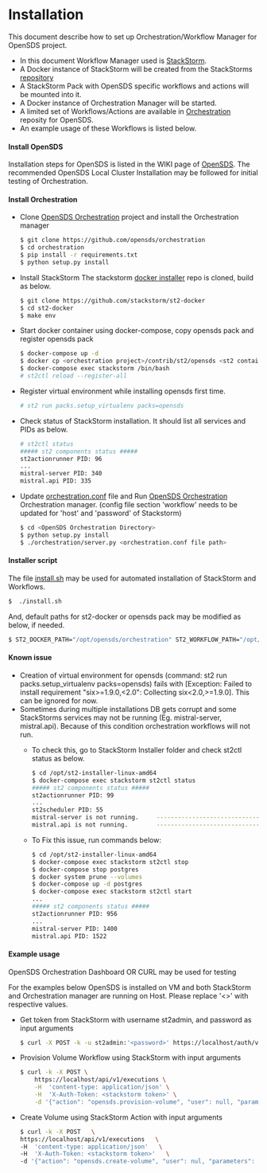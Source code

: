 # Installation

This document describe how to set up Orchestration/Workflow Manager for OpenSDS project.

* In this document Workflow Manager used is [StackStorm](https://stackstorm.com/).
* A Docker instance of StackStorm will be created from the StackStorms [repository](https://github.com/StackStorm/st2-docker)
* A StackStorm Pack with OpenSDS specific workflows and actions will be mounted into it.
* A Docker instance of Orchestration Manager will be started.
* A limited set of Workflows/Actions are available in [Orchestration](https://github.com/opensds/orchestration/tree/master/contrib/st2/opensds) reposity for OpenSDS.
* An example usage of these Workflows is listed below.

#### Install OpenSDS

Installation steps for OpenSDS is listed in the WIKI page of [OpenSDS](https://github.com/opensds/opensds/wiki).
The recommended OpenSDS Local Cluster Installation may be followed for initial testing of Orchestration.


#### Install Orchestration 
* Clone [OpenSDS Orchestration](https://github.com/opensds/orchestration)  project and install the Orchestration manager
    ```sh
    $ git clone https://github.com/opensds/orchestration
    $ cd orchestration
    $ pip install -r requirements.txt
    $ python setup.py install
    ```
* Install StackStorm
	The stackstorm [docker installer](https://github.com/StackStorm/st2-docker) repo is cloned, build as below.
    ```sh
    $ git clone https://github.com/stackstorm/st2-docker
    $ cd st2-docker
    $ make env
    ```
* Start docker container using docker-compose, copy opensds pack and register opensds pack
    ```sh
    $ docker-compose up -d
    $ docker cp <orchestration project>/contrib/st2/opensds <st2 container id>:/opt/stackstorm/packs/
	$ docker-compose exec stackstorm /bin/bash
	# st2ctl reload --register-all
    ```
* Register virtual environment while installing opensds first time.
	```sh
	# st2 run packs.setup_virtualenv packs=opensds
	```
* Check status of StackStorm installation. It should list all services and PIDs as below.
	```sh
	# st2ctl status
    ##### st2 components status #####
    st2actionrunner PID: 96
    ...
    mistral-server PID: 340
    mistral.api PID: 335
	```
* Update [orchestration.conf](https://github.com/opensds/orchestration/blob/master/scripts/install.sh) file and Run [OpenSDS Orchestration](https://github.com/opensds/orchestration) Orchestration manager. (config file section 'workflow' needs to be updated for 'host' and 'password' of Stackstorm)
    ```sh
    $ cd <OpenSDS Orchestration Directory>
    $ python setup.py install
    $ ./orchestration/server.py <orchestration.conf file path>
    ```

#### Installer script
The file [install.sh](https://github.com/opensds/orchestration/install.sh) may be used for automated installation of StackStorm and Workflows.

```sh
$  ./install.sh
```
And, default paths for st2-docker or opensds pack may be modified as below, if needed.

```sh
$ ST2_DOCKER_PATH="/opt/opensds/orchestration" ST2_WORKFLOW_PATH="/opt/opensds/orchestration/contrib/st2" ./scripts/install.sh
```

#### Known issue
* Creation of virtual environment for opensds (command: st2 run packs.setup_virtualenv packs=opensds) fails with [Exception: Failed to install requirement "six>=1.9.0,<2.0": Collecting six<2.0,>=1.9.0]. This can be ignored for now.
* Sometimes during multiple installations DB gets corrupt and some StackStorms services may not be running  (Eg. mistral-server, mistral.api). Because of this condition orchestration workflows will not run.
  * To check this, go to StackStorm Installer folder and check st2ctl status as below.

    ```sh
    $ cd /opt/st2-installer-linux-amd64
    $ docker-compose exec stackstorm st2ctl status
    ##### st2 components status #####
    st2actionrunner PID: 99
    ...
    st2scheduler PID: 55
    mistral-server is not running.     -----------------------------> ERROR condition
    mistral.api is not running.        -----------------------------> ERROR condition
    ```
  * To Fix this issue, run commands below:

    ```sh
    $ cd /opt/st2-installer-linux-amd64
    $ docker-compose exec stackstorm st2ctl stop
    $ docker-compose stop postgres
    $ docker system prune --volumes
    $ docker-compose up -d postgres
    $ docker-compose exec stackstorm st2ctl start
    ...
    ##### st2 components status #####
    st2actionrunner PID: 956
    ...
    mistral-server PID: 1400
    mistral.api PID: 1522
    ```

#### Example usage
OpenSDS Orchestration Dashboard OR CURL may be used for testing

For the examples below OpenSDS is installed on VM and both StackStorm and Orchestration manager are running on Host. Please replace '<>' with respective values.

* Get token from StackStorm with username st2admin, and password as input arguments
    ```sh
    $ curl -X POST -k -u st2admin:'<password>' https://localhost/auth/v1/tokens
    ```
* Provision Volume Workflow using StackStorm with input arguments
    ```sh
    $ curl -k -X POST \
        https://localhost/api/v1/executions \
        -H  'content-type: application/json' \
        -H  'X-Auth-Token: <stackstorm token>' \
        -d '{"action": "opensds.provision-volume", "user": null, "parameters": {"i_paddr": "<ip>", "port": "50040", "size": 1, "tenant_id": "<id>", "name": "test000", "auth_token": "<opensds token>", "host_id": "<host_id>"}}'
    ```

* Create Volume using StackStorm Action with input arguments
    ```sh
    $ curl -k -X POST   \
    https://localhost/api/v1/executions   \
    -H  'content-type: application/json'   \
    -H  'X-Auth-Token: <stackstorm token>'   \
    -d '{"action": "opensds.create-volume", "user": nul, "parameters": {"ip_addr": "<ip>", "port": "50040", "size": 1, "tenant_id": "<id>", "name": "test001", "auth_token": "<opensds token>"}}'
    ```
